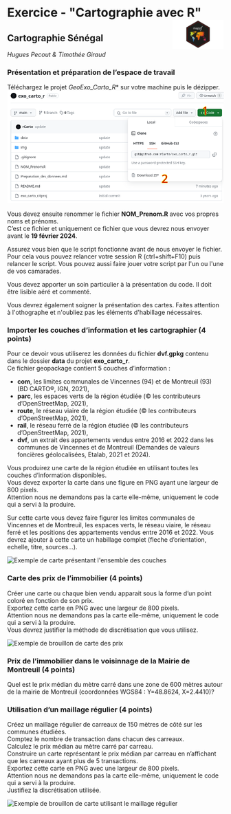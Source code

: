 # Exercice - "Cartographie avec R" <img src="img/logo.png" align="right" width="120"/>

## Cartographie Sénégal

*Hugues Pecout & Timothée Giraud*



### Présentation et préparation de l’espace de travail

Téléchargez le projet *GeoExo_Carto_R** sur votre
machine puis le dézipper.  
![](img/download.png)

Vous devez ensuite renommer le fichier **NOM_Prenom.R** avec vos propres
noms et prénoms.  
C’est ce fichier et uniquement ce fichier</u> que vous devrez nous envoyer
avant le **19 février 2024**.  

Assurez vous bien que le script fonctionne avant de nous envoyer le
fichier. Pour cela vous pouvez relancer votre session R (ctrl+shift+F10) puis
relancer le script. Vous pouvez aussi faire jouer votre script par l'un ou l'une de vos camarades.

Vous devez apporter un soin particulier à la présentation du code. Il
doit être lisible aéré et commenté.

Vous devrez également soigner la présentation des cartes. Faites attention à 
l'othographe et n'oubliez pas les éléments d'habillage nécessaires. 

### Importer les couches d’information et les cartographier (4 points)

Pour ce devoir vous utiliserez les données du fichier **dvf.gpkg**
contenu dans le dossier **data** du projet **exo_carto_r**.  
Ce fichier geopackage contient 5 couches d’information :

-   **com**, les limites communales de Vincennes (94) et de
    Montreuil (93) (BD CARTO®, IGN, 2021),
-   **parc**, les espaces verts de la région étudiée (© les
    contributeurs d’OpenStreetMap, 2021),
-   **route**, le réseau viaire de la région étudiée (© les
    contributeurs d’OpenStreetMap, 2021),
-   **rail**, le réseau ferré de la région étudiée (© les contributeurs
    d’OpenStreetMap, 2021),
-   **dvf**, un extrait des appartements vendus entre 2016 et 2022 dans
    les communes de Vincennes et de Montreuil (Demandes de valeurs
    foncières géolocalisées, Etalab, 2021 et 2024).

Vous produirez une carte de la région étudiée en utilisant toutes les
couches d’information disponibles.  
Vous devez exporter la carte dans une figure en PNG ayant une largeur de 800
pixels.   
Attention nous ne demandons pas la carte elle-même, uniquement
le code qui a servi à la produire.</u>

Sur cette carte vous devez faire figurer les limites communales de
Vincennes et de Montreuil, les espaces verts, le réseau viaire, le
réseau ferré et les positions des appartements vendus entre 2016 et
2022. Vous devrez ajouter à cette carte un habillage complet (fleche
d’orientation, echelle, titre, sources…).

![Exemple de carte présentant l'ensemble des couches](img/map1.png)

### Carte des prix de l’immobilier (4 points)

Créer une carte ou chaque bien vendu apparait sous la forme d’un point
coloré en fonction de son prix.  
Exportez cette carte en PNG avec une largeur de 800 pixels.   
Attention nous ne demandons pas la carte elle-même, uniquement
le code qui a servi à la produire.</u>  
Vous devrez justifier la méthode de discrétisation que vous utilisez.

![Exemple de brouillon de carte des prix](img/map2.png)

### Prix de l’immobilier dans le voisinnage de la Mairie de Montreuil (4 points)

Quel est le prix médian du mètre carré dans une zone de 600 mètres 
autour de la mairie de Montreuil (coordonnées WGS84 : Y=48.8624, X=2.4410)? 


### Utilisation d’un maillage régulier (4 points)

Créez un maillage régulier de carreaux de 150 mètres de côté sur les
communes étudiées.  
Comptez le nombre de transaction dans chacun des carreaux.  
Calculez le prix médian au mètre carré par carreau.  
Construire un carte représentant le prix médian par carreau en
n’affichant que les carreaux ayant plus de 5 transactions.  
Exportez cette carte en PNG avec une largeur de 800 pixels.  
Attention nous ne demandons pas la carte elle-même, uniquement
le code qui a servi à la produire.</u>  
Justifiez la discrétisation utilisée.

![Exemple de brouillon de carte utilisant le maillage régulier](img/map4.png)
